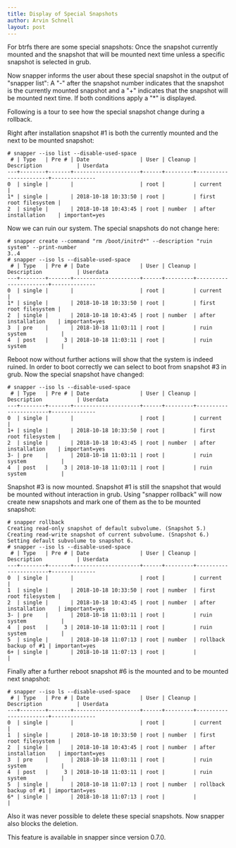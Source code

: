 ```yaml
---
title: Display of Special Snapshots
author: Arvin Schnell
layout: post
---
```


For btrfs there are some special snapshots: Once the snapshot
currently mounted and the snapshot that will be mounted next time
unless a specific snapshot is selected in grub.

Now snapper informs the user about these special snapshot in the
output of "snapper list": A "-" after the snapshot number indicates
that the snapshot is the currently mounted snapshot and a "+"
indicates that the snapshot will be mounted next time. If both
conditions apply a "*" is displayed.

Following is a tour to see how the special snapshot change during a
rollback.

Right after installation snapshot #1 is both the currently mounted and
the next to be mounted snapshot:

~~~
# snapper --iso list --disable-used-space
 # | Type   | Pre # | Date                | User | Cleanup | Description           | Userdata     
---+--------+-------+---------------------+------+---------+-----------------------+--------------
0  | single |       |                     | root |         | current               |              
1* | single |       | 2018-10-18 10:33:50 | root |         | first root filesystem |              
2  | single |       | 2018-10-18 10:43:45 | root | number  | after installation    | important=yes
~~~

Now we can ruin our system. The special snapshots do not change here:

~~~
# snapper create --command "rm /boot/initrd*" --description "ruin system" --print-number
3..4
# snapper --iso ls --disable-used-space
 # | Type   | Pre # | Date                | User | Cleanup | Description           | Userdata     
---+--------+-------+---------------------+------+---------+-----------------------+--------------
0  | single |       |                     | root |         | current               |              
1* | single |       | 2018-10-18 10:33:50 | root |         | first root filesystem |              
2  | single |       | 2018-10-18 10:43:45 | root | number  | after installation    | important=yes
3  | pre    |       | 2018-10-18 11:03:11 | root |         | ruin system           |              
4  | post   |     3 | 2018-10-18 11:03:11 | root |         | ruin system           |              
~~~

Reboot now without further actions will show that the system is indeed
ruined. In order to boot correctly we can select to boot from snapshot
#3 in grub. Now the special snapshot have changed:

~~~
# snapper --iso ls --disable-used-space
 # | Type   | Pre # | Date                | User | Cleanup | Description           | Userdata     
---+--------+-------+---------------------+------+---------+-----------------------+--------------
0  | single |       |                     | root |         | current               |              
1+ | single |       | 2018-10-18 10:33:50 | root |         | first root filesystem |              
2  | single |       | 2018-10-18 10:43:45 | root | number  | after installation    | important=yes
3- | pre    |       | 2018-10-18 11:03:11 | root |         | ruin system           |              
4  | post   |     3 | 2018-10-18 11:03:11 | root |         | ruin system           |              
~~~

Snapshot #3 is now mounted. Snapshot #1 is still the snapshot that
would be mounted without interaction in grub. Using "snapper rollback"
will now create new snapshots and mark one of them as the to be
mounted snapshot:

~~~
# snapper rollback
Creating read-only snapshot of default subvolume. (Snapshot 5.)
Creating read-write snapshot of current subvolume. (Snapshot 6.)
Setting default subvolume to snapshot 6.
# snapper --iso ls --disable-used-space
 # | Type   | Pre # | Date                | User | Cleanup | Description           | Userdata     
---+--------+-------+---------------------+------+---------+-----------------------+--------------
0  | single |       |                     | root |         | current               |              
1  | single |       | 2018-10-18 10:33:50 | root | number  | first root filesystem |              
2  | single |       | 2018-10-18 10:43:45 | root | number  | after installation    | important=yes
3- | pre    |       | 2018-10-18 11:03:11 | root |         | ruin system           |              
4  | post   |     3 | 2018-10-18 11:03:11 | root |         | ruin system           |              
5  | single |       | 2018-10-18 11:07:13 | root | number  | rollback backup of #1 | important=yes
6+ | single |       | 2018-10-18 11:07:13 | root |         |                       |              
~~~

Finally after a further reboot snapshot #6 is the mounted and to be
mounted next snapshot:

~~~
# snapper --iso ls --disable-used-space
 # | Type   | Pre # | Date                | User | Cleanup | Description           | Userdata     
---+--------+-------+---------------------+------+---------+-----------------------+--------------
0  | single |       |                     | root |         | current               |              
1  | single |       | 2018-10-18 10:33:50 | root | number  | first root filesystem |              
2  | single |       | 2018-10-18 10:43:45 | root | number  | after installation    | important=yes
3  | pre    |       | 2018-10-18 11:03:11 | root |         | ruin system           |              
4  | post   |     3 | 2018-10-18 11:03:11 | root |         | ruin system           |              
5  | single |       | 2018-10-18 11:07:13 | root | number  | rollback backup of #1 | important=yes
6* | single |       | 2018-10-18 11:07:13 | root |         |                       |              
~~~

Also it was never possible to delete these special snapshots. Now snapper
also blocks the deletion.

This feature is available in snapper since version 0.7.0.
